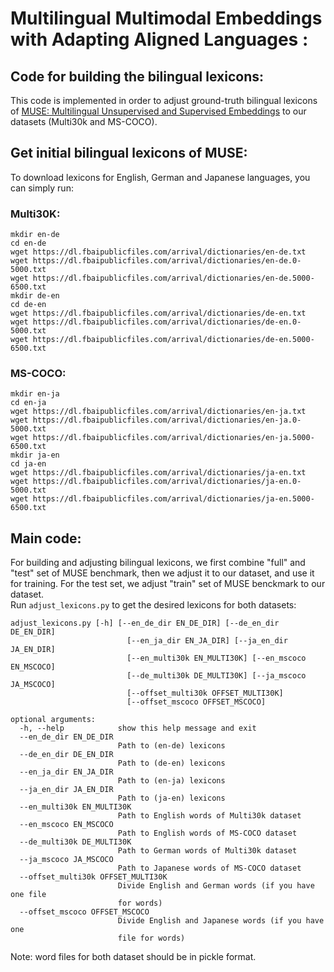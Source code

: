 # Multilingual Multimodal Embeddings with Adapting Aligned Languages :
## Code for building the bilingual lexicons:

This code is implemented in order to adjust ground-truth bilingual lexicons of [MUSE: Multilingual Unsupervised and Supervised Embeddings](https://github.com/facebookresearch/MUSE#ground-truth-bilingual-dictionaries) to our datasets (Multi30k and MS-COCO).  

## Get initial bilingual lexicons of MUSE:  
To download lexicons for English, German and Japanese languages, you can simply run:  
### Multi30K:  
```
mkdir en-de 
cd en-de  
wget https://dl.fbaipublicfiles.com/arrival/dictionaries/en-de.txt  
wget https://dl.fbaipublicfiles.com/arrival/dictionaries/en-de.0-5000.txt  
wget https://dl.fbaipublicfiles.com/arrival/dictionaries/en-de.5000-6500.txt  
mkdir de-en  
cd de-en  
wget https://dl.fbaipublicfiles.com/arrival/dictionaries/de-en.txt  
wget https://dl.fbaipublicfiles.com/arrival/dictionaries/de-en.0-5000.txt  
wget https://dl.fbaipublicfiles.com/arrival/dictionaries/de-en.5000-6500.txt
```
### MS-COCO:
```
mkdir en-ja  
cd en-ja  
wget https://dl.fbaipublicfiles.com/arrival/dictionaries/en-ja.txt  
wget https://dl.fbaipublicfiles.com/arrival/dictionaries/en-ja.0-5000.txt  
wget https://dl.fbaipublicfiles.com/arrival/dictionaries/en-ja.5000-6500.txt  
mkdir ja-en  
cd ja-en  
wget https://dl.fbaipublicfiles.com/arrival/dictionaries/ja-en.txt  
wget https://dl.fbaipublicfiles.com/arrival/dictionaries/ja-en.0-5000.txt  
wget https://dl.fbaipublicfiles.com/arrival/dictionaries/ja-en.5000-6500.txt  
```
## Main code:  
For building and adjusting bilingual lexicons, we first combine "full" and "test" set of MUSE benchmark, then we adjust it to our dataset, and use it for training. For the test set, we adjust "train" set of MUSE benckmark to our dataset.  
Run `adjust_lexicons.py` to get the desired lexicons for both datasets:  
```
adjust_lexicons.py [-h] [--en_de_dir EN_DE_DIR] [--de_en_dir DE_EN_DIR]
                          [--en_ja_dir EN_JA_DIR] [--ja_en_dir JA_EN_DIR]
                          [--en_multi30k EN_MULTI30K] [--en_mscoco EN_MSCOCO]
                          [--de_multi30k DE_MULTI30K] [--ja_mscoco JA_MSCOCO]
                          [--offset_multi30k OFFSET_MULTI30K]
                          [--offset_mscoco OFFSET_MSCOCO]

optional arguments:
  -h, --help            show this help message and exit
  --en_de_dir EN_DE_DIR
                        Path to (en-de) lexicons
  --de_en_dir DE_EN_DIR
                        Path to (de-en) lexicons
  --en_ja_dir EN_JA_DIR
                        Path to (en-ja) lexicons
  --ja_en_dir JA_EN_DIR
                        Path to (ja-en) lexicons
  --en_multi30k EN_MULTI30K
                        Path to English words of Multi30k dataset
  --en_mscoco EN_MSCOCO
                        Path to English words of MS-COCO dataset
  --de_multi30k DE_MULTI30K
                        Path to German words of Multi30k dataset
  --ja_mscoco JA_MSCOCO
                        Path to Japanese words of MS-COCO dataset
  --offset_multi30k OFFSET_MULTI30K
                        Divide English and German words (if you have one file
                        for words)
  --offset_mscoco OFFSET_MSCOCO
                        Divide English and Japanese words (if you have one
                        file for words)
```

Note: word files for both dataset should be in pickle format.
